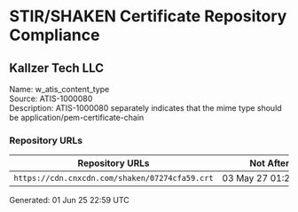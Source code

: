 # STIR/SHAKEN Certificate Repository Compliance

## Kallzer Tech LLC

Name: w_atis_content_type\
Source: ATIS-1000080\
Description: ATIS-1000080 separately indicates that the mime type should be application/pem-certificate-chain
### Repository URLs

| Repository URLs | Not After |  Problems | Link |
|-----------------|-----------|-----------|------|
| `https://cdn.cnxcdn.com/shaken/07274cfa59.crt` | 03&#160;May&#160;27&#160;01:28&#160;UTC | true | [view](../../REPOS/45dd6be1de9596cd5c30da02ee815a811d826842/README.md) |


Generated: 01 Jun 25 22:59 UTC